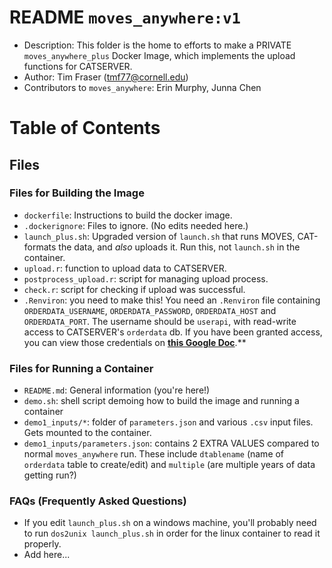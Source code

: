 # README `moves_anywhere:v1`

- Description: This folder is the home to efforts to make a PRIVATE `moves_anywhere_plus` Docker Image, which implements the upload functions for CATSERVER.
- Author: Tim Fraser (tmf77@cornell.edu)
- Contributors to `moves_anywhere`: Erin Murphy, Junna Chen

# Table of Contents

## Files

### Files for Building the Image

- `dockerfile`: Instructions to build the docker image.
- `.dockerignore`: Files to ignore. (No edits needed here.)
- `launch_plus.sh`: Upgraded version of `launch.sh` that runs MOVES, CAT-formats the data, and *also* uploads it. Run this, not `launch.sh` in the container.
- `upload.r`: function to upload data to CATSERVER.
- `postprocess_upload.r`: script for managing upload process.
- `check.r`: script for checking if upload was successful.
- `.Renviron`: you need to make this! You need an `.Renviron` file containing `ORDERDATA_USERNAME`, `ORDERDATA_PASSWORD`, `ORDERDATA_HOST` and `ORDERDATA_PORT`. The username should be `userapi`, with read-write access to CATSERVER's `orderdata` db. If you have been granted access, you can view those credentials on [**this Google Doc**](https://docs.google.com/document/d/1ZA-Q5pPdhPyOwZrjfHl99TfyRz67P2BN245LV4TydvQ/edit?usp=sharing).**

### Files for Running a Container

- `README.md`: General information (you're here!)
- `demo.sh`: shell script demoing how to build the image and running a container
- `demo1_inputs/*`: folder of `parameters.json` and various `.csv` input files. Gets mounted to the container.
- `demo1_inputs/parameters.json`: contains 2 EXTRA VALUES compared to normal `moves_anywhere` run. These include `dtablename` (name of `orderdata` table to create/edit) and `multiple` (are multiple years of data getting run?)

### FAQs (Frequently Asked Questions)

- If you edit `launch_plus.sh` on a windows machine, you'll probably need to run `dos2unix launch_plus.sh` in order for the linux container to read it properly.
- Add here...


